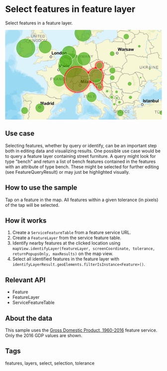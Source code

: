 # Select features in feature layer

Select features in a feature layer.

![Image of select features in feature layer](select-features-in-feature-layer.png)

## Use case

Selecting features, whether by query or identify, can be an important step both in editing data and visualizing results. One possible use case would be to query a feature layer containing street furniture. A query might look for type "bench" and return a list of bench features contained in the features with an attribute of type bench. These might be selected for further editing (see FeatureQueryResult) or may just be highlighted visually.

## How to use the sample

Tap on a feature in the map. All features within a given tolerance (in pixels) of the tap will be selected.

## How it works

1. Create a `ServiceFeatureTable` from a feature service URL.
2. Create a `FeatureLayer` from the service feature table.
3. Identify nearby features at the clicked location using `mapView.identifyLayer(featureLayer, screenCoordinate, tolerance, returnPopupsOnly, maxResults)` on the map view.
4. Select all identified features in the feature layer with `identifyLayerResult.geoElements.filterIsInstance<Feature>()`.

## Relevant API

* Feature
* FeatureLayer
* ServiceFeatureTable

## About the data

This sample uses the [Gross Domestic Product, 1960-2016](https://www.arcgis.com/home/item.html?id=0c4b6b70a56b40b08c5b0420c570a6ac) feature service. Only the 2016 GDP values are shown.

## Tags

features, layers, select, selection, tolerance
